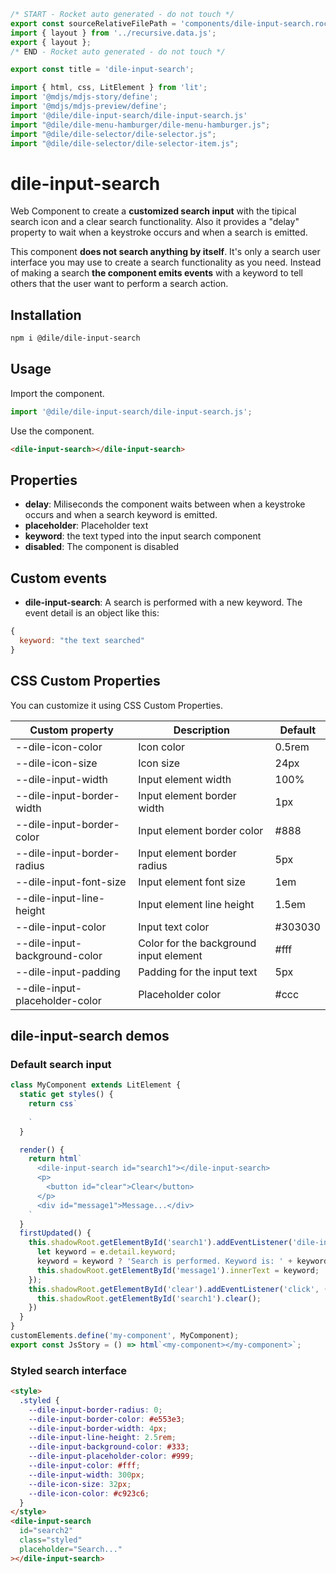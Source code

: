 ```js server
/* START - Rocket auto generated - do not touch */
export const sourceRelativeFilePath = 'components/dile-input-search.rocket.md';
import { layout } from '../recursive.data.js';
export { layout };
/* END - Rocket auto generated - do not touch */

export const title = 'dile-input-search';
```

```js script
import { html, css, LitElement } from 'lit'; 
import '@mdjs/mdjs-story/define';
import '@mdjs/mdjs-preview/define';
import '@dile/dile-input-search/dile-input-search.js'
import "@dile/dile-menu-hamburger/dile-menu-hamburger.js";
import "@dile/dile-selector/dile-selector.js";
import "@dile/dile-selector/dile-selector-item.js";
```

# dile-input-search

Web Component to create a **customized search input** with the tipical search icon and a clear search functionality. Also it provides a "delay" property to wait when a keystroke occurs and when a search is emitted.

This component **does not search anything by itself**. It's only a search user interface you may use to create a search functionality as you need. Instead of making a search **the component emits events** with a keyword to tell others that the user want to perform a search action.

## Installation

```bash
npm i @dile/dile-input-search
```

## Usage

Import the component.

```javascript
import '@dile/dile-input-search/dile-input-search.js';
```

Use the component.

```html
<dile-input-search></dile-input-search>
```

## Properties

- **delay**: Miliseconds the component waits between when a keystroke occurs and when a search keyword is emitted.
- **placeholder**: Placeholder text
- **keyword**: the text typed into the input search component
- **disabled**: The component is disabled

## Custom events

- **dile-input-search**: A search is performed with a new keyword. The event detail is an object like this:

```javascript
{
  keyword: "the text searched"
}
```

## CSS Custom Properties

You can customize it using CSS Custom Properties.

Custom property | Description | Default
----------------|-------------|---------
--dile-icon-color | Icon color | 0.5rem
--dile-icon-size | Icon size | 24px
--dile-input-width | Input element width | 100%
--dile-input-border-width | Input element border width | 1px
--dile-input-border-color | Input element border color | #888
--dile-input-border-radius | Input element border radius | 5px
--dile-input-font-size | Input element font size | 1em
--dile-input-line-height | Input element line height | 1.5em
--dile-input-color | Input text color | #303030
--dile-input-background-color | Color for the background input element | #fff
--dile-input-padding | Padding for the input text | 5px
--dile-input-placeholder-color | Placeholder color | #ccc

## dile-input-search demos

### Default search input

```js preview-story
class MyComponent extends LitElement {
  static get styles() {
    return css`
      
    `
  }

  render() {
    return html`
      <dile-input-search id="search1"></dile-input-search>
      <p>
        <button id="clear">Clear</button>
      </p>
      <div id="message1">Message...</div>
    `
  }
  firstUpdated() {
    this.shadowRoot.getElementById('search1').addEventListener('dile-input-search', (e) => {
      let keyword = e.detail.keyword;
      keyword = keyword ? 'Search is performed. Keyword is: ' + keyword : 'The keyword is cleared';
      this.shadowRoot.getElementById('message1').innerText = keyword;
    });
    this.shadowRoot.getElementById('clear').addEventListener('click', () => {
      this.shadowRoot.getElementById('search1').clear();
    })
  }
}
customElements.define('my-component', MyComponent);
export const JsStory = () => html`<my-component></my-component>`;
```

### Styled search interface

```html preview-story
<style>
  .styled {
    --dile-input-border-radius: 0;
    --dile-input-border-color: #e553e3;
    --dile-input-border-width: 4px;
    --dile-input-line-height: 2.5rem;
    --dile-input-background-color: #333;
    --dile-input-placeholder-color: #999;
    --dile-input-color: #fff;
    --dile-input-width: 300px;
    --dile-icon-size: 32px;
    --dile-icon-color: #c923c6;
  }
</style>
<dile-input-search 
  id="search2"
  class="styled" 
  placeholder="Search..."
></dile-input-search>
```